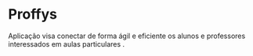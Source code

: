 # Proffys

Aplicação visa conectar de forma ágil e eficiente os alunos e professores interessados em aulas particulares .

